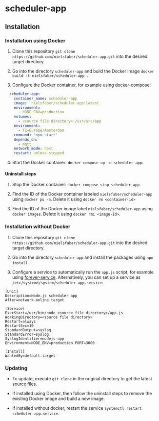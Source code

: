 # scheduler-app

## Installation

### Installation using Docker

1. Clone this repository `git clone https://github.com/nielsfaber/scheduler-app.git` into the desired target directory.
 
2. Go into the directory `scheduler-app` and build the Docker image `docker build -t nielsfaber/scheduler-app .` 

3. Configure the Docker container, for example using docker-compose:
```yaml
  scheduler-app:
    container_name: scheduler-app
    image:  nielsfaber/scheduler-app:latest
    environment:
      - NODE_ENV=production
    volumes:
      - <source file directory>:/usr/src/app
    environment:
      - TZ=Europe/Amsterdam
    command: "npm start"
    depends_on:
      - mqtt
    network_mode: host
    restart: unless-stopped
```
4. Start the Docker container: `docker-compose up -d scheduler-app`.

#### Uninstall steps

1. Stop the Docker container: `docker-compose stop scheduler-app`.

2. Find the ID of the Docker container labeled `nielsfaber/scheduler-app` using `docker ps -a`. Delete it using `docker rm <container-id>`

3. Find the ID of the Docker image label `nielsfaber/scheduler-app` using `docker images`. Delete it using `docker rmi <image-id>`.

### Installation without Docker

1. Clone this repository `git clone https://github.com/nielsfaber/scheduler-app.git` into the desired target directory.
 
2. Go into the directory `scheduler-app` and install the packages using `npm install`.

3. Configure a service to automatically run the `app.js` script, for example using [forever-service](https://www.npmjs.com/package/forever-service). Alternatively, you can set up a service as `/etc/systemd/system/scheduler-app.service`:
```
[Unit]
Description=Node.js scheduler app
After=network-online.target

[Service]
ExecStart=/usr/bin/node <source file directory>/app.js
WorkingDirectory=<source file directory>
Restart=always
RestartSec=10
StandardOutput=syslog
StandardError=syslog
SyslogIdentifier=nodejs-app
Environment=NODE_ENV=production PORT=3000

[Install]
WantedBy=default.target
```
### Updating

* To update, execute `git clone` in the original directory to get the latest source files.

* If installed using Docker, then follow the uninstall steps to remove the existing Docker image and build a new image.

* If installed without docker, restart the service `systemctl restart scheduler-app.service`.
